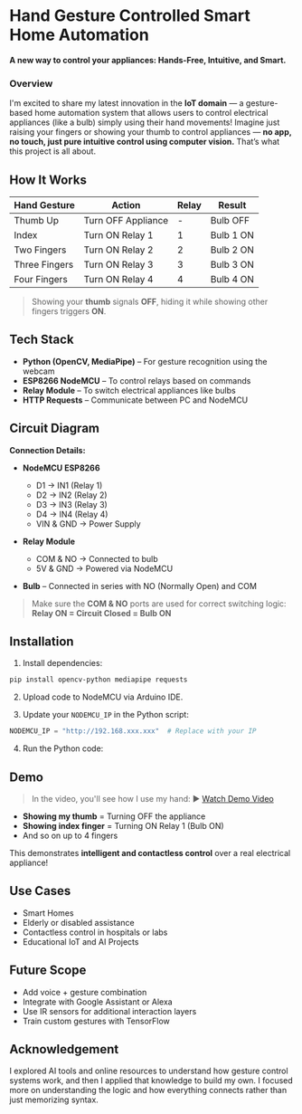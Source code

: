 <h1>Hand Gesture Controlled Smart Home Automation</h1>

**A new way to control your appliances: Hands-Free, Intuitive, and Smart.**

<h3>Overview</h3>

I'm excited to share my latest innovation in the **IoT domain** — a gesture-based home automation system that allows users to control electrical appliances (like a bulb) simply using their hand movements!
Imagine just raising your fingers or showing your thumb to control appliances — **no app, no touch, just pure intuitive control using computer vision.** That’s what this project is all about.

## How It Works
| Hand Gesture          | Action                  | Relay | Result    |
| --------------------- | ----------------------- | ----- | --------- |
| Thumb Up              | Turn OFF Appliance      | -     | Bulb OFF  |
| Index                 | Turn ON Relay 1         | 1     | Bulb 1 ON |
| Two Fingers           | Turn ON Relay 2         | 2     | Bulb 2 ON |
| Three Fingers         | Turn ON Relay 3         | 3     | Bulb 3 ON |
| Four Fingers          | Turn ON Relay 4         | 4     | Bulb 4 ON |
> Showing your **thumb** signals **OFF**, hiding it while showing other fingers triggers **ON**.

## Tech Stack
* **Python (OpenCV, MediaPipe)** – For gesture recognition using the webcam
* **ESP8266 NodeMCU** – To control relays based on commands
* **Relay Module** – To switch electrical appliances like bulbs
* **HTTP Requests** – Communicate between PC and NodeMCU

## Circuit Diagram
**Connection Details:**
* **NodeMCU ESP8266**
  * D1 → IN1 (Relay 1)
  * D2 → IN2 (Relay 2)
  * D3 → IN3 (Relay 3)
  * D4 → IN4 (Relay 4)
  * VIN & GND → Power Supply
    
* **Relay Module**
  * COM & NO → Connected to bulb
  * 5V & GND → Powered via NodeMCU
* **Bulb** – Connected in series with NO (Normally Open) and COM

> Make sure the **COM & NO** ports are used for correct switching logic: **Relay ON = Circuit Closed = Bulb ON**

## Installation

1. Install dependencies:

```bash
pip install opencv-python mediapipe requests
```

2. Upload code to NodeMCU via Arduino IDE.

3. Update your `NODEMCU_IP` in the Python script:

```python
NODEMCU_IP = "http://192.168.xxx.xxx"  # Replace with your IP
```

4. Run the Python code:

## Demo
> In the video, you'll see how I use my hand:
▶️ [Watch Demo Video](demo/demo.mp4)

* **Showing my thumb** = Turning OFF the appliance
* **Showing index finger** = Turning ON Relay 1 (Bulb ON)
* And so on up to 4 fingers

This demonstrates **intelligent and contactless control** over a real electrical appliance!

## Use Cases
* Smart Homes
* Elderly or disabled assistance
* Contactless control in hospitals or labs
* Educational IoT and AI Projects

## Future Scope
* Add voice + gesture combination
* Integrate with Google Assistant or Alexa
* Use IR sensors for additional interaction layers
* Train custom gestures with TensorFlow

## Acknowledgement
I explored AI tools and online resources to understand how gesture control systems work, and then I applied that knowledge to build my own. I focused more on understanding the logic and how everything connects rather than just memorizing syntax.
